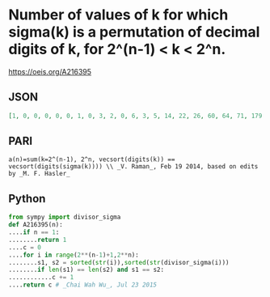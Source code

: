 # Number of values of k for which sigma\(k\) is a permutation of decimal digits of k, for 2^\(n\-1\) < k < 2^n\.
https://oeis.org/A216395
## JSON
```JSON
[1, 0, 0, 0, 0, 0, 1, 0, 3, 2, 0, 6, 3, 5, 14, 22, 26, 60, 64, 71, 179, 333, 274, 751, 1653, 1726, 3032]
```
## PARI
```PARI
a(n)=sum(k=2^(n-1), 2^n, vecsort(digits(k)) == vecsort(digits(sigma(k)))) \\ _V. Raman_, Feb 19 2014, based on edits by _M. F. Hasler_
```
## Python
```Python
from sympy import divisor_sigma
def A216395(n):
....if n == 1:
........return 1
....c = 0
....for i in range(2**(n-1)+1,2**n):
........s1, s2 = sorted(str(i)),sorted(str(divisor_sigma(i)))
........if len(s1) == len(s2) and s1 == s2:
............c += 1
....return c # _Chai Wah Wu_, Jul 23 2015
```
